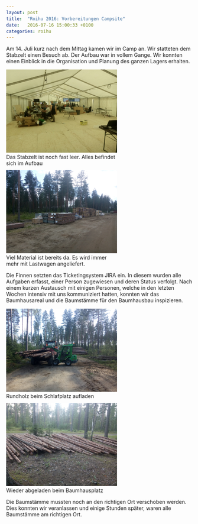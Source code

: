 ```yaml
---
layout: post
title:  "Roihu 2016: Vorbereitungen Campsite"
date:   2016-07-16 15:00:33 +0100
categories: roihu
---
```

Am 14. Juli kurz nach dem Mittag kamen wir im Camp an. Wir statteten dem Stabzelt einen Besuch ab. Der Aufbau war in vollem Gange. Wir konnten einen Einblick in die Organisation und Planung des ganzen Lagers erhalten.

<div style="display: flex; gap: 10px; flex-wrap: wrap; margin-bottom: 1em;">
<div style="width: 300px">
  <img src="/assets/images/2016_vorbereitungen_campsite/2016-07-14 1423 Main Office des Camps im Aufbau.jpg" width="300"><br>
  Das Stabzelt ist noch fast leer. Alles befindet sich im Aufbau
</div>
<div style="width: 300px">
  <img src="/assets/images/2016_vorbereitungen_campsite/2016-07-14 1426 Eine grosse Materialschlacht.jpg" width="300"><br>
  Viel Material ist bereits da. Es wird immer mehr mit Lastwagen angeliefert.
</div>
</div>

Die Finnen setzten das Ticketingsystem JIRA ein. In diesem wurden alle Aufgaben erfasst, einer Person zugewiesen und deren Status verfolgt. Nach einem kurzen Austausch mit einigen Personen, welche in den letzten Wochen intensiv mit uns kommuniziert hatten, konnten wir das Baumhausareal und die Baumstämme für den Baumhausbau inspizieren.

<div style="display: flex; gap: 10px; flex-wrap: wrap; margin-bottom: 1em;">
<div>
  <img src="/assets/images/2016_vorbereitungen_campsite/2016-07-14 1811 Das Rundholz wird transportiert.jpg" width="300"><br>
  Rundholz beim Schlafplatz aufladen
</div>
<div>
  <img src="/assets/images/2016_vorbereitungen_campsite/2016-07-14 2208 Jetzt ist das Rundholz beim Baumhaus.jpg" width="300"><br>
  Wieder abgeladen beim Baumhausplatz
</div>
</div>

Die Baumstämme mussten noch an den richtigen Ort verschoben werden. Dies konnten wir veranlassen und einige Stunden später, waren alle Baumstämme am richtigen Ort.